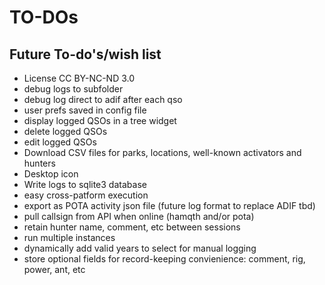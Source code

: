 # TO-DOs
## Future To-do's/wish list

* License CC BY-NC-ND 3.0
* debug logs to subfolder
* debug log direct to adif after each qso
* user prefs saved in config file
* display logged QSOs in a tree widget
* delete logged QSOs
* edit logged QSOs
* Download CSV files for parks, locations, well-known activators and hunters
* Desktop icon
* Write logs to sqlite3 database
* easy cross-patform execution
* export as POTA activity json file (future log format to replace ADIF tbd)
* pull callsign from API when online (hamqth and/or pota)
* retain hunter name, comment, etc between sessions
* run multiple instances
* dynamically add valid years to select for manual logging
* store optional fields for record-keeping convienience: comment, rig, power, ant, etc
